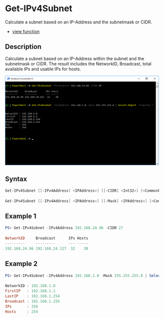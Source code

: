 # Get-IPv4Subnet

Calculate a subnet based on an IP-Address and the subnetmask or CIDR.

* [view function](https://github.com/BornToBeRoot/PowerShell/blob/master/Module/LazyAdmin/Functions/SubnetCalculator/Get-IPv4Subnet.ps1)

## Description

Calculate a subnet based on an IP-Address within the subnet and the subnetmask or CIDR. 
The result includes the NetworkID, Broadcast, total available IPs and usable IPs for hosts.

![Screenshot](Images/Get-IPv4Subnet.png?raw=true "Get-IPv4Subnet")

## Syntax

```powershell
Get-IPv4Subnet [[-IPv4Address] <IPAddress>] [[-CIDR] <Int32>] [<CommonParameters>]

Get-IPv4Subnet [[-IPv4Address] <IPAddress>] [[-Mask] <IPAddress>] [<CommonParameters>]
```

## Example 1

```powershell
PS> Get-IPv4Subnet -IPv4Address 192.168.24.96 -CIDR 27

NetworkID     Broadcast      IPs Hosts
---------     ---------      --- -----
192.168.24.96 192.168.24.127  32    30
```

## Example 2

```powershell
PS> Get-IPv4Subnet -IPv4Address 192.168.1.0 -Mask 255.255.255.0 | Select-Object -Property *

NetworkID : 192.168.1.0
FirstIP   : 192.168.1.1
LastIP    : 192.168.1.254
Broadcast : 192.168.1.255
IPs       : 256
Hosts     : 254
```
